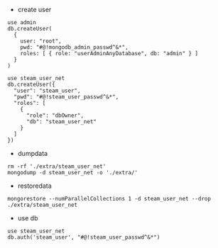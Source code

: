 - create user
```mongojs
use admin
db.createUser(
  {
    user: "root",
    pwd: "#@!mongodb_admin_passwd^&*",
    roles: [ { role: "userAdminAnyDatabase", db: "admin" } ]
  }
)

use steam_user_net
db.createUser({
  "user": "steam_user",
  "pwd": "#@!steam_user_passwd^&*",
  "roles": [
    {
      "role": "dbOwner",
      "db": "steam_user_net"
    }
  ]
})
```

- dumpdata
```shell script
rm -rf './extra/steam_user_net'
mongodump -d steam_user_net -o './extra/'
```

- restoredata
```shell script
mongorestore --numParallelCollections 1 -d steam_user_net --drop ./extra/steam_user_net
```


- use db
```mongojs
use steam_user_net
db.auth('steam_user', "#@!steam_user_passwd^&*")

```